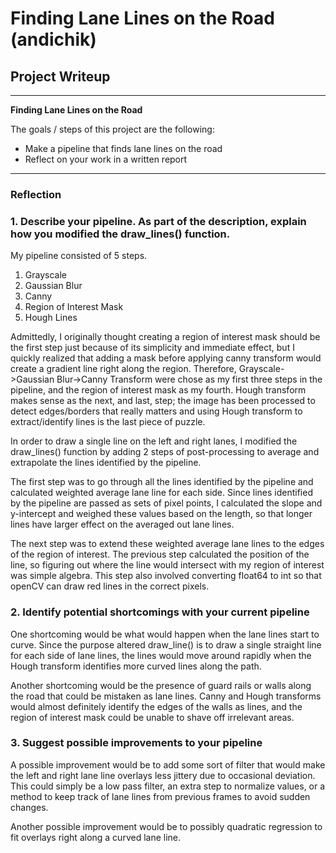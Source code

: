 # **Finding Lane Lines on the Road (andichik)** 

## Project Writeup

---

**Finding Lane Lines on the Road**

The goals / steps of this project are the following:
* Make a pipeline that finds lane lines on the road
* Reflect on your work in a written report


[//]: # (Image References)


---

### Reflection

### 1. Describe your pipeline. As part of the description, explain how you modified the draw_lines() function.

My pipeline consisted of 5 steps.
1. Grayscale
2. Gaussian Blur
3. Canny
4. Region of Interest Mask
5. Hough Lines

Admittedly, I originally thought creating a region of interest mask should be the first step just because of its simplicity and immediate effect, but I quickly realized that adding a mask before applying canny transform would create a gradient line right along the region. Therefore, Grayscale->Gaussian Blur->Canny Transform were chose as my first three steps in the pipeline, and the region of interest mask as my fourth. Hough transform makes sense as the next, and last, step; the image has been processed to detect edges/borders that really matters and using Hough transform to extract/identify lines is the last piece of puzzle.


In order to draw a single line on the left and right lanes, I modified the draw_lines() function by adding 2 steps of post-processing to average and extrapolate the lines identified by the pipeline. 

The first step was to go through all the lines identified by the pipeline and calculated weighted average lane line for each side. Since lines identified by the pipeline are passed as sets of pixel points, I calculated the slope and y-intercept and weighed these values based on the length, so that longer lines have larger effect on the averaged out lane lines.

The next step was to extend these weighted average lane lines to the edges of the region of interest. The previous step calculated the position of the line, so figuring out where the line would intersect with my region of interest was simple algebra. This step also involved converting float64 to int so that openCV can draw red lines in the correct pixels.

### 2. Identify potential shortcomings with your current pipeline

One shortcoming would be what would happen when the lane lines start to curve. Since the purpose altered draw_line() is to draw a single straight line for each side of lane lines, the lines would move around rapidly when the Hough transform identifies more curved lines along the path.

Another shortcoming would be the presence of guard rails or walls along the road that could be mistaken as lane lines. Canny and Hough transforms would almost definitely identify the edges of the walls as lines, and the region of interest mask could be unable to shave off irrelevant areas.

### 3. Suggest possible improvements to your pipeline

A possible improvement would be to add some sort of filter that would make the left and right lane line overlays less jittery due to occasional deviation. This could simply be a low pass filter, an extra step to normalize values, or a method to keep track of lane lines from previous frames to avoid sudden changes.

Another possible improvement would be to possibly quadratic regression to fit overlays right along a curved lane line.
